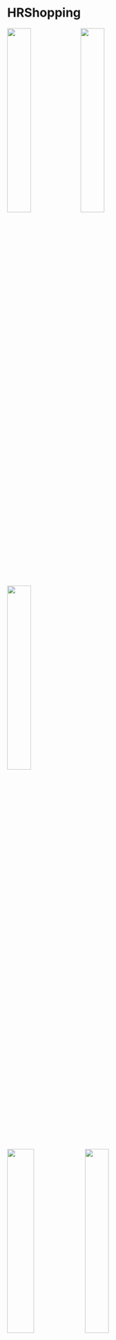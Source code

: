 # HRShopping



<img src="https://github.com/qqhahaboy/HRShopping/raw/master/app/images/image2.jpg" width="33%" height="33%"> <img src="https://github.com/qqhahaboy/HRShopping/raw/master/app/images/image5.png" width="33%" height="33%"> <img src="https://github.com/qqhahaboy/HRShopping/raw/master/app/images/image6.png" width="33%" height="33%">
 
  
<img src="https://github.com/qqhahaboy/HRShopping/raw/master/app/images/image7.png" width="35%" height="33%">  <img src="https://github.com/qqhahaboy/HRShopping/raw/master/app/images/image8.png" width="33%" height="33%"> 

整体框架 : MVP

图片加载库: Glide

网络请求库: Retrofit + OkHttp

### 踩过的一些坑:
 * 在编写加载头像图片代码的时候，经常会出现OOM(out of memory) 导致程序崩掉。
   
      解决方法: [封装了一个工具类](/app/src/main/java/com/example/helloworld/huaruanshopping/util/createBitmapUtil.java/)，在加载头像图片时利用                BitmapFactory.Options()的inSampleSize属性,先压缩图片的比例，再加载

 
* 用了Sharepreference + gson 来存储地址。因为关联性不强，用SQlite有点大动作，而IO文件存储消耗性能。
  
* 当ListView滚动时自动调用 onCheckedChanged 导致CheckBox 状态不停变化 的解决办法
   
   
           // 1、 在初始化CheckBox状态和设置状态变化监听事件之前，先把状态变化监听事件设置为null  ，
           holder.checkBox.setOnCheckedChangeListener(null);  
           // 2、 然后设置CheckBox状态     
           if(isChecked) { 
           holder.checkbox.setChecked(true);   
           } else {  
           holder.checkbox.setChecked(false);   
           }  
       
           // 3、 然后设置状态变化监听事件 
           holder.checkBox.setOnCheckedChangeListener(new CompoundButton.OnCheckedChangeListener(){
            @Override
           public void onCheckedChanged(CompoundButton buttonView, boolean isChecked) {
       
           //....         

       });  
 
    
2017-4-17  修复购物车选择购买商品时的一些bug,添加显示购物车待付款的金额, 添加支付时向后台发送请求

2017-4-14  修复首页显示bug，添加完成交易的订单可以评论或追评的功能,添加PhotoView 浏览图片

2017-4-12  完善了提交评论的功能
